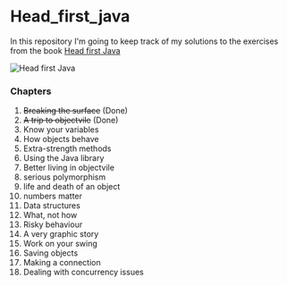 # Head_first_java
 
In this repository I'm going to keep track of my solutions to the exercises from the book [Head first Java](https://www.amazon.com/_/dp/1491910771?tag=oreilly20-20)

![Head first Java](https://m.media-amazon.com/images/W/IMAGERENDERING_521856-T1/images/I/41X08AfoP5L._SX430_BO1,204,203,200_.jpg)

### Chapters

1. ~~Breaking the surface~~ (Done)
2. ~~A trip to objectvile~~ (Done)
3. Know your variables
4. How objects behave
5. Extra-strength methods
6. Using the Java library
7. Better living in objectvile 
8. serious polymorphism
9. life and death of an object
10. numbers matter
11. Data structures
12. What, not how 
13. Risky behaviour
14. A very graphic story
15. Work on your swing
16. Saving objects
17. Making a connection
18. Dealing with concurrency issues
